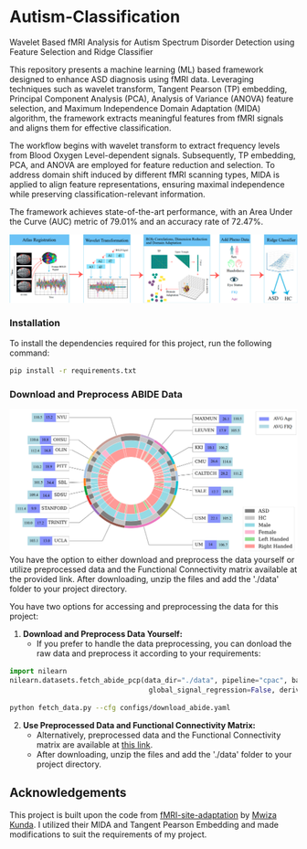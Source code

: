 # Autism-Classification
Wavelet Based fMRI Analysis for Autism Spectrum Disorder Detection using Feature Selection and Ridge Classifier

This repository presents a machine learning (ML) based framework designed to enhance ASD diagnosis using fMRI data. Leveraging techniques such as wavelet transform, Tangent Pearson (TP) embedding, Principal Component Analysis (PCA), Analysis of Variance (ANOVA) feature selection, and Maximum Independence Domain Adaptation (MIDA) algorithm, the framework extracts meaningful features from fMRI signals and aligns them for effective classification.

The workflow begins with wavelet transform to extract frequency levels from Blood Oxygen Level-dependent signals. Subsequently, TP embedding, PCA, and ANOVA are employed for feature reduction and selection. To address domain shift induced by different fMRI scanning types, MIDA is applied to align feature representations, ensuring maximal independence while preserving classification-relevant information.

The framework achieves state-of-the-art performance, with an Area Under the Curve (AUC) metric of 79.01% and an accuracy rate of 72.47%.

![Ovaral Pipeline](pipeline.png)

### Installation

To install the dependencies required for this project, run the following command:

```bash
pip install -r requirements.txt
```
### Download and Preprocess ABIDE Data 
![ABIDE Distribution](abide_distribution.png)
You have the option to either download and preprocess the data yourself or utilize preprocessed data and the Functional Connectivity matrix available at the provided link. After downloading, unzip the files and add the './data' folder to your project directory.

You have two options for accessing and preprocessing the data for this project:

1. **Download and Preprocess Data Yourself:**
   - If you prefer to handle the data preprocessing, you can donload the raw data and preprocess it according to your requirements:
```python
import nilearn
nilearn.datasets.fetch_abide_pcp(data_dir="./data", pipeline="cpac", band_pass_filtering=True,
                                  global_signal_regression=False, derivatives=files, quality_checked=False)
```

```bash
python fetch_data.py --cfg configs/download_abide.yaml
```

2. **Use Preprocessed Data and Functional Connectivity Matrix:**
   - Alternatively, preprocessed data and the Functional Connectivity matrix are available at [this link]([insert_link_here](https://drive.google.com/file/d/1sTlyMm1K9nC6B-6_mncN5Urv62B70GJi/view?usp=sharing)).
   - After downloading, unzip the files and add the './data' folder to your project directory.

## Acknowledgements

This project is built upon the code from [
fMRI-site-adaptation]() by [Mwiza Kunda]([link_to_original_author](https://github.com/kundaMwiza/fMRI-site-adaptation)). I utilized their MIDA and Tangent Pearson Embedding and made modifications to suit the requirements of my project.

